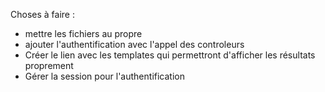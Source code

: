 Choses à faire : 
* mettre les fichiers au propre
* ajouter l'authentification avec l'appel des controleurs 
* Créer le lien avec les templates qui permettront d'afficher les résultats proprement 
* Gérer la session pour l'authentification 